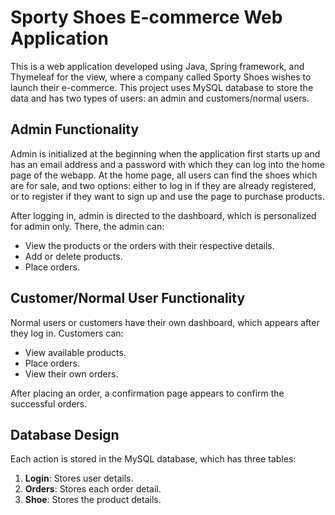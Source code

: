 # Sporty Shoes E-commerce Web Application

This is a web application developed using Java, Spring framework, and Thymeleaf for the view, where a company called Sporty Shoes wishes to launch their e-commerce. This project uses MySQL database to store the data and has two types of users: an admin and customers/normal users.

## Admin Functionality

Admin is initialized at the beginning when the application first starts up and has an email address and a password with which they can log into the home page of the webapp. At the home page, all users can find the shoes which are for sale, and two options: either to log in if they are already registered, or to register if they want to sign up and use the page to purchase products.

After logging in, admin is directed to the dashboard, which is personalized for admin only. There, the admin can:
- View the products or the orders with their respective details.
- Add or delete products.
- Place orders.

## Customer/Normal User Functionality

Normal users or customers have their own dashboard, which appears after they log in. Customers can:
- View available products.
- Place orders.
- View their own orders.

After placing an order, a confirmation page appears to confirm the successful orders.

## Database Design

Each action is stored in the MySQL database, which has three tables:
1. **Login**: Stores user details.
2. **Orders**: Stores each order detail.
3. **Shoe**: Stores the product details.
